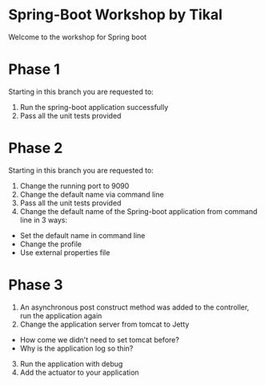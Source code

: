 # Spring-Boot Workshop by Tikal
Welcome to the workshop for Spring boot

# Phase 1
Starting in this branch you are requested to:
1. Run the spring-boot application successfully
2. Pass all the unit tests provided

# Phase 2
Starting in this branch you are requested to:
1. Change the running port to 9090
2. Change the default name via command line
3. Pass all the unit tests provided
4. Change the default name of the Spring-boot application from command line in 3 ways:
* Set the default name in command line
* Change the profile
* Use external properties file

# Phase 3
1. An asynchronous post construct method was added to the controller, run the application again
2. Change the application server from tomcat to Jetty
* How come we didn't need to set tomcat before?
* Why is the application log so thin?
3. Run the application with debug
4. Add the actuator to your application